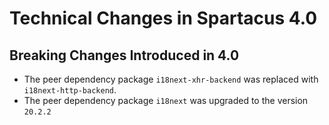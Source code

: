 # Technical Changes in Spartacus 4.0

## Breaking Changes Introduced in 4.0
- The peer dependency package `i18next-xhr-backend` was replaced with `i18next-http-backend`.
- The peer dependency package `i18next` was upgraded to the version `20.2.2`
